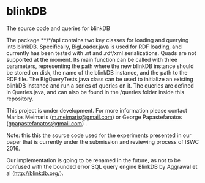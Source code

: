# blinkDB
The source code and queries for blinkDB 

The package **/*/api contains two key classes for loading and querying into blinkDB. Specifically, BigLoader.java is used 
for RDF loading, and currently has been tested with .nt and .rdf/xml serializations. Quads are not supported at the moment.
Its main function can be called with three parameters, representing the path where the new blinkDB instance should be stored on disk, 
the name of the blinkDB instance, and the path to the RDF file.
The BigQueryTests.java class can be used to initialize an existing blinkDB instance and run a series of queries on it. The queries are 
defined in Queries.java, and can also be found in the /queries folder inside this repository.

This project is under development. For more information please contact Marios Meimaris (m.meimaris@gmail.com) or George Papastefanatos
 (gpapastefanatos@gmail.com) . 

Note: this this the source code used for the experiments presented in our paper that is currently under the submission and reviewing process of ISWC 2016. 

Our implementation is going to be renamed in the future, as not to be confused with the bounded error SQL query engine BlinkDB by Aggrawal et al (http://blinkdb.org/).

